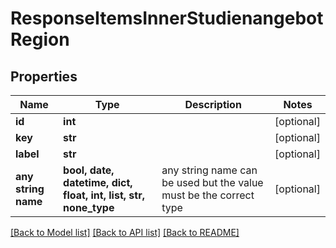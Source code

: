 # ResponseItemsInnerStudienangebotRegion


## Properties
Name | Type | Description | Notes
------------ | ------------- | ------------- | -------------
**id** | **int** |  | [optional] 
**key** | **str** |  | [optional] 
**label** | **str** |  | [optional] 
**any string name** | **bool, date, datetime, dict, float, int, list, str, none_type** | any string name can be used but the value must be the correct type | [optional]

[[Back to Model list]](../README.md#documentation-for-models) [[Back to API list]](../README.md#documentation-for-api-endpoints) [[Back to README]](../README.md)



